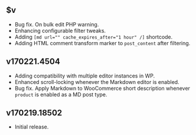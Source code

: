 ## $v

- Bug fix. On bulk edit PHP warning.
- Enhancing configurable filter tweaks.
- Adding `[md url="" cache_expires_after="1 hour" /]` shortcode.
- Adding HTML comment transform marker to `post_content` after filtering.

## v170221.4504

- Adding compatibility with multiple editor instances in WP.
- Enhanced scroll-locking whenever the Markdown editor is enabled.
- Bug fix. Apply Markdown to WooCommerce short description whenever `product` is enabled as a MD post type.

## v170219.18502

- Initial release.
